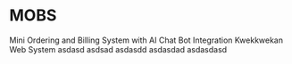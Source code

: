 # MOBS
Mini Ordering and Billing System with AI Chat Bot Integration
Kwekkwekan Web System
asdasd
asdsad
asdasdd
asdasdad
asdasdasd

